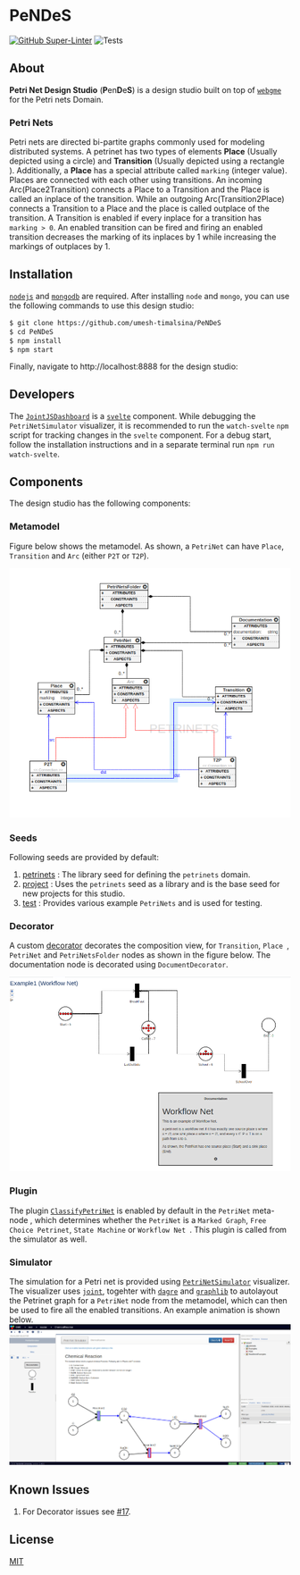 # PeNDeS
[![GitHub Super-Linter](https://github.com/umesh-timalsina/PeNDeS/workflows/Lint%20Code%20Base/badge.svg?branch=main
)](https://github.com/marketplace/actions/super-linter)
![Tests](https://github.com/umesh-timalsina/PeNDeS/workflows/Tests/badge.svg?branch=main)
## About
**Petri Net Design Studio** (**P**en**D**e**S**) is a design studio built on top of [`webgme`](https://github.com/webgme/webgme) for the Petri nets Domain.
### Petri Nets
Petri nets are directed bi-partite graphs commonly used for modeling distributed systems. A petrinet has two types of
 elements **Place** (Usually depicted using a circle) and **Transition** (Usually depicted using a rectangle
 ). Additionally, a **Place** has a special attribute called `marking` (integer value). Places are connected with
  each other using transitions. An incoming Arc(Place2Transition) connects a Place to a Transition and the Place is
   called an inplace of the transition. While an outgoing Arc(Transition2Place) connects a Transition to a Place and
    the place is called outplace of the transition. A Transition is enabled if every inplace for a transition has
     `marking > 0`. An enabled transition can be fired and firing an enabled transition decreases the marking of its inplaces by 1 while
    increasing the markings of outplaces by 1.
  

## Installation
[`nodejs`](https://nodejs.org/en/) and [`mongodb`](https://www.mongodb.com/) are required. After installing `node` and
 `mongo`, you can use the following commands to use this design studio:
 ```shell script
$ git clone https://github.com/umesh-timalsina/PeNDeS
$ cd PeNDeS
$ npm install
$ npm start
```

Finally, navigate to http://localhost:8888 for the design studio:

## Developers
The [`JointJSDashboard`](./src/visualizers/widgets/PetriNetSimulator/JointJSDashboard) is a
 [`svelte`](https://svelte.dev/) component. While debugging the `PetriNetSimulator` visualizer, 
 it is recommended to run the `watch-svelte` `npm` script for tracking changes in the `svelte` component. For a debug start, follow the installation
 instructions and in a separate terminal run `npm run watch-svelte`. 

## Components
The design studio has the following components:

### Metamodel
Figure below shows the metamodel. As shown, a `PetriNet` can have `Place`, `Transition` and `Arc` (either `P2T` or
 `T2P`).
 
 ![metamodel](./images/metamodel.png)
 
### Seeds
Following seeds are provided by default:
1. [petrinets](./src/seeds/petrinets/petrinets.webgmex) : The library seed for defining the `petrinets` domain.
2. [project](./src/seeds/project/project.webgmex) : Uses the `petrinets` seed as a library and is the base seed for new
 projects for this studio.
3. [test](./src/seeds/test/test.webgmex) : Provides various example `PetriNets` and is used for testing.

### Decorator
A custom [decorator](./src/decorators/PetriNetsDecorator) decorates the composition view, for `Transition`, `Place
`, `PetriNet` and `PetriNetsFolder` nodes as shown in the figure below. The documentation node is decorated using
 `DocumentDecorator`.
 
 ![decorator](./images/decorator.png)
### Plugin
The plugin [`ClassifyPetriNet`](./src/plugins/ClassifyPetriNet) is enabled by default in the `PetriNet` meta-node
, which determines whether the `PetriNet` is a `Marked Graph`, `Free Choice Petrinet`, `State Machine` or `Workflow Net
`. This plugin is called from the simulator as well.

### Simulator
The simulation for a Petri net is provided using [`PetriNetSimulator`](./src/visualizers/widgets/PetriNetSimulator) visualizer. The visualizer uses [`joint`](https://github.com/clientIO/joint), togehter with [`dagre`](https://github.com/dagrejs/dagre) and
 [`graphlib`](https://github.com/dagrejs/graphlib) to autolayout the Petrinet graph
 for a `PetriNet` node from the metamodel, which can then be used to fire all the enabled transitions. An example
  animation is shown below.
![interpreter](./images/interpreter.gif)

## Known Issues
1. For Decorator issues see [#17](https://github.com/umesh-timalsina/issues/17).

## License
[MIT](./LICENSE)

